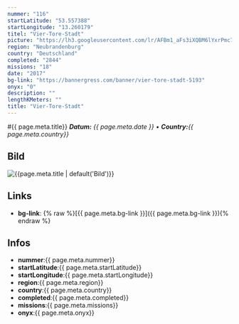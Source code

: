 ```yaml
---
nummer: "116"
startLatitude: "53.557388"
startLongitude: "13.260179"
titel: "Vier-Tore-Stadt"
picture: "https://lh3.googleusercontent.com/lr/AFBm1_aFs3iXQBM6lYxrPmc7F-oLD36gGrxqWnuFf_djrTNkVoVmhvgDBS0NYSUWhjouIbM8nRqyu43RIZt9CNbvOXBX2qY6gZsbwUHjPOxd52tRD2Wg_XW0yR3BxedamD_KAM0RV0fwp_TdEEFJ6_ZaxXnSZS9-4YlbDRjxsFpCku6ZZFUUdSh9Roidf60-sWKpGgbdpcx7fnIOLB_NlF-U2gpNUPuxt6SXJ5Z0h5rPfPUrgP3w9dgHOEVM3uaD1TqlnqGtvEuyidzeesbsIv1UqN-iQBtlzHcv2EapoZn8fNwNOIFdM01TZ1midMF8KT7cGjC-zYy_86ZSvtv_0Y_z98R_xWImEhV2pKibggjC7vgUPsEBP6y1WclYGL1iiYVnRDD2Ci1M3pPJjPCc3Y5b3POzUSDCxyX-m0tSuiv5LI4aupnCvtnudyyw6lIET3OU4JpHyL15LOq2MDbfv6hA3L05HwyC0hjm-AhG7WzPM8WbF_GnYKFp0tKJBYli13vYNbsefoW0NQVc2HSsE3Pef7KXY22ifl8OH8QxBU32P5JQ5Wpk0oHBhuhi6thGkq3IrX0D88tZV-Zwi0Z9FFVfMANkMKrDB8JIjP2z-h3qJfdeeWVTlcBE47RuF1SKMxNtqFosAzao3mqkzG7QoWsNBmlU2XkCCKBraNCNhqBd7jmaHPXOKIRvNMfZCC0uYRyxFiqbdTR6sEbqfOc5Uo9l_e4QBe5L4hmD2eMrx-PG7CR0K3aro0EFmTa-K-1Z76IDCy7qN7t2xKVmpZP5AWGX7HFLmn4FQKoNgDjbZ1tdOSbsNJy2lQvi61ExxUwA1ZD8p2ywQR1V_yFlash95XQAxVqS03DTanZh2rRn"
region: "Neubrandenburg"
country: "Deutschland"
completed: "2844"
missions: "18"
date: "2017"
bg-link: "https://bannergress.com/banner/vier-tore-stadt-5193"
onyx: "0"
description: ""
lengthKMeters: ""
title: "Vier-Tore-Stadt"
---
```


#{{ page.meta.title}}
_**Datum:** {{ page.meta.date }} • **Country:**{{ page.meta.country}}_

## Bild
![{{page.meta.title | default('Bild')}}]({{page.meta.picture}})

## Links
- **bg-link**: {% raw %}[{{ page.meta.bg-link }}]({{ page.meta.bg-link }}){% endraw %}

## Infos
- **nummer**:{{ page.meta.nummer}}
- **startLatitude**:{{ page.meta.startLatitude}}
- **startLongitude**:{{ page.meta.startLongitude}}
- **region**:{{ page.meta.region}}
- **country**:{{ page.meta.country}}
- **completed**:{{ page.meta.completed}}
- **missions**:{{ page.meta.missions}}
- **onyx**:{{ page.meta.onyx}}

